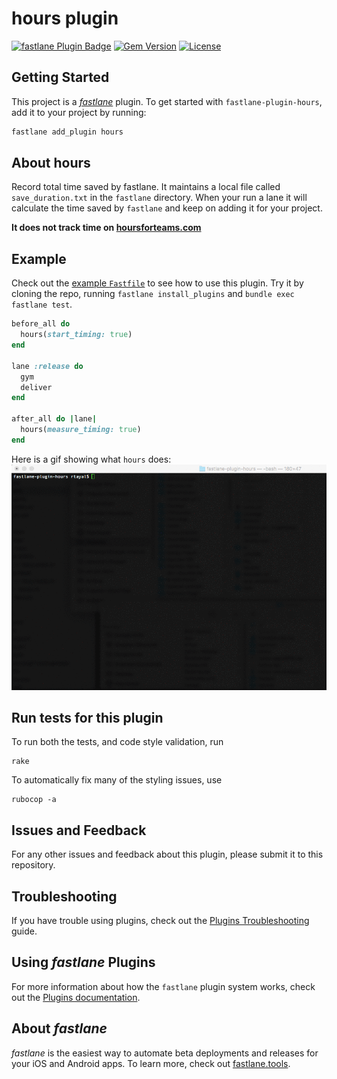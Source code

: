 # hours plugin

[![fastlane Plugin Badge](https://rawcdn.githack.com/fastlane/fastlane/master/fastlane/assets/plugin-badge.svg)](https://rubygems.org/gems/fastlane-plugin-hours)
[![Gem Version](https://badge.fury.io/rb/fastlane-plugin-hours.svg)](https://badge.fury.io/rb/fastlane-plugin-hours)
[![License](https://img.shields.io/badge/license-MIT-green.svg?style=flat)](https://github.com/RishabhTayal/fastlane-plugin-hours/blob/master/LICENSE)


## Getting Started

This project is a [_fastlane_](https://github.com/fastlane/fastlane) plugin. To get started with `fastlane-plugin-hours`, add it to your project by running:

```bash
fastlane add_plugin hours
```

## About hours

Record total time saved by fastlane. It maintains a local file called `save_duration.txt` in the `fastlane` directory. When your run a lane it will calculate the time saved by `fastlane` and keep on adding it for your project.

**It does not track time on [hoursforteams.com](https://www.hoursforteams.com)**

## Example

Check out the [example `Fastfile`](fastlane/Fastfile) to see how to use this plugin. Try it by cloning the repo, running `fastlane install_plugins` and `bundle exec fastlane test`.

```ruby
before_all do
  hours(start_timing: true)
end

lane :release do
  gym
  deliver
end

after_all do |lane|
  hours(measure_timing: true)
end

```

Here is a gif showing what `hours` does:
![Hours](https://raw.githubusercontent.com/RishabhTayal/fastlane-plugin-hours/master/example.gif)


## Run tests for this plugin

To run both the tests, and code style validation, run

```
rake
```

To automatically fix many of the styling issues, use
```
rubocop -a
```

## Issues and Feedback

For any other issues and feedback about this plugin, please submit it to this repository.

## Troubleshooting

If you have trouble using plugins, check out the [Plugins Troubleshooting](https://docs.fastlane.tools/plugins/plugins-troubleshooting/) guide.

## Using _fastlane_ Plugins

For more information about how the `fastlane` plugin system works, check out the [Plugins documentation](https://docs.fastlane.tools/plugins/create-plugin/).

## About _fastlane_

_fastlane_ is the easiest way to automate beta deployments and releases for your iOS and Android apps. To learn more, check out [fastlane.tools](https://fastlane.tools).
